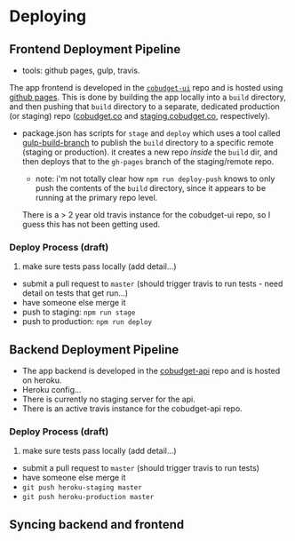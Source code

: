 # Deploying

## Frontend Deployment Pipeline

* tools: github pages, gulp, travis. 

The app frontend is developed in the [`cobudget-ui`](https://github.com/cobudget/cobudget-ui) repo and is hosted using [github pages](https://pages.github.com/). This is done by building the app locally into a `build` directory, and then pushing that `build` directory to a separate, dedicated production (or staging) repo ([cobudget.co](https://github.com/cobudget/cobudget.co) and [staging.cobudget.co](https://github.com/cobudget/staging.cobudget.co), respectively). 

* package.json has scripts for `stage` and `deploy` which uses a tool called [gulp-build-branch](https://www.npmjs.com/package/gulp-build-branch) to publish the `build` directory to a specific remote (staging or production). it creates a new repo _inside_ the `build` dir, and then deploys that to the `gh-pages` branch of the staging/remote repo. 
  * note: i'm not totally clear how `npm run deploy-push` knows to only push the contents of the `build` directory, since it appears to be running at the primary repo level. 
  
  There is a > 2 year old travis instance for the cobudget-ui repo, so I guess this has not been getting used. 

### Deploy Process (draft)
1. make sure tests pass locally (add detail...)
* submit a pull request to `master` (should trigger travis to run tests - need detail on tests that get run...)
* have someone else merge it
* push to staging: `npm run stage`
* push to production: `npm run deploy`

## Backend Deployment Pipeline

* The app backend is developed in the [cobudget-api](https://github.com/cobudget/cobudget-api) repo and is hosted on heroku. 
* Heroku config...
* There is currently no staging server for the api.  
* There is an active travis instance for the cobudget-api repo. 

### Deploy Process (draft)
1. make sure tests pass locally (add detail...)
* submit a pull request to `master` (should trigger travis to run tests)
* have someone else merge it
* `git push heroku-staging master`
* `git push heroku-production master`


## Syncing backend and frontend
